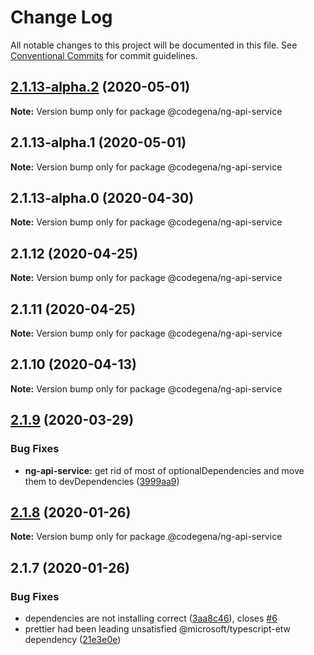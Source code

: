 # Change Log

All notable changes to this project will be documented in this file.
See [Conventional Commits](https://conventionalcommits.org) for commit guidelines.

## [2.1.13-alpha.2](https://github.com/koshevy/codegena/compare/@codegena/ng-api-service@2.1.13-alpha.1...@codegena/ng-api-service@2.1.13-alpha.2) (2020-05-01)

**Note:** Version bump only for package @codegena/ng-api-service





## 2.1.13-alpha.1 (2020-05-01)

**Note:** Version bump only for package @codegena/ng-api-service





## 2.1.13-alpha.0 (2020-04-30)

**Note:** Version bump only for package @codegena/ng-api-service





## 2.1.12 (2020-04-25)

**Note:** Version bump only for package @codegena/ng-api-service





## 2.1.11 (2020-04-25)

**Note:** Version bump only for package @codegena/ng-api-service





## 2.1.10 (2020-04-13)

**Note:** Version bump only for package @codegena/ng-api-service





## [2.1.9](https://github.com/koshevy/codegena/compare/@codegena/ng-api-service@2.1.8...@codegena/ng-api-service@2.1.9) (2020-03-29)


### Bug Fixes

* **ng-api-service:** get rid of most of optionalDependencies and move them to devDependencies ([3999aa9](https://github.com/koshevy/codegena/commit/3999aa9eb9af206a5bdb720884b1a4de5d96960d))





## [2.1.8](https://github.com/koshevy/codegena/compare/@codegena/ng-api-service@2.1.7...@codegena/ng-api-service@2.1.8) (2020-01-26)

**Note:** Version bump only for package @codegena/ng-api-service





## 2.1.7 (2020-01-26)


### Bug Fixes

* dependencies are not installing correct ([3aa8c46](https://github.com/koshevy/codegena/commit/3aa8c4600d00fe5af97a22c8f0c803bb5642a1bd)), closes [#6](https://github.com/koshevy/codegena/issues/6)
* prettier had been leading unsatisfied @microsoft/typescript-etw dependency ([21e3e0e](https://github.com/koshevy/codegena/commit/21e3e0eefc521efb74a3df03ab6725ac80d3e9b7))
